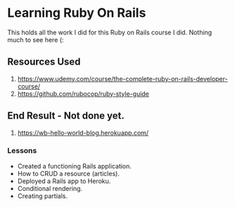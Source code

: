 # Learning Ruby On Rails

This holds all the work I did for this Ruby on Rails course I did. Nothing much to see here (:

## Resources Used

1. https://www.udemy.com/course/the-complete-ruby-on-rails-developer-course/
2. https://github.com/rubocop/ruby-style-guide

## End Result - Not done yet.
1. https://wb-hello-world-blog.herokuapp.com/ 
### Lessons
- Created a functioning Rails application.
- How to CRUD a resource (articles). 
- Deployed a Rails app to Heroku.
- Conditional rendering.
- Creating partials. 
